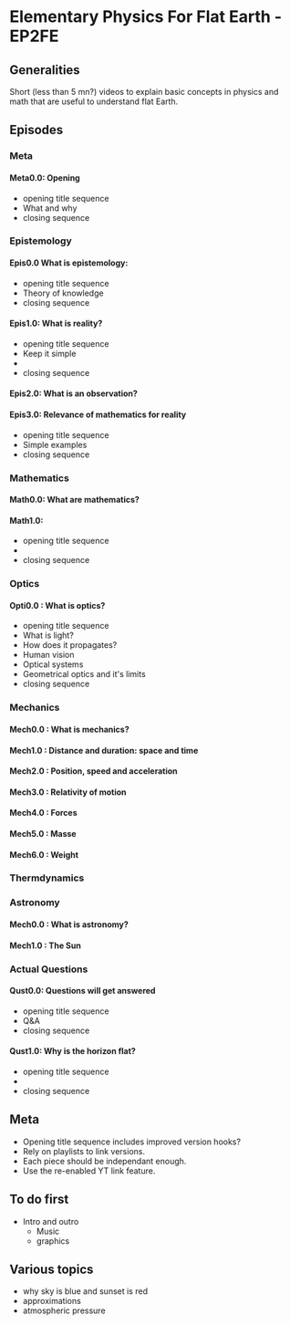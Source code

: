 # Elementary Physics For Flat Earth - EP2FE

## Generalities

Short (less than 5 mn?) videos to explain basic concepts in physics and math that are useful to understand flat Earth.

## Episodes

### Meta

#### Meta0.0: Opening
- opening title sequence
- What and why
- closing sequence


### Epistemology

#### Epis0.0 What is epistemology: 
- opening title sequence
- Theory of knowledge
- closing sequence

#### Epis1.0: What is reality?
- opening title sequence
- Keep it simple
- 
- closing sequence

#### Epis2.0: What is an observation?

#### Epis3.0: Relevance of mathematics for reality
- opening title sequence
- Simple examples
- closing sequence


### Mathematics
#### Math0.0: What are mathematics?

#### Math1.0: 
- opening title sequence
- 
- closing sequence


### Optics

#### Opti0.0 : What is optics?
- opening title sequence
- What is light?
- How does it propagates?
- Human vision
- Optical systems
- Geometrical optics and it's limits
- closing sequence


### Mechanics

#### Mech0.0 : What is mechanics?

#### Mech1.0 : Distance and duration: space and time

#### Mech2.0 : Position, speed and acceleration

#### Mech3.0 : Relativity of motion

#### Mech4.0 : Forces

#### Mech5.0 : Masse

#### Mech6.0 : Weight


### Thermdynamics


### Astronomy

#### Mech0.0 : What is astronomy?

#### Mech1.0 : The Sun




### Actual Questions

#### Qust0.0: Questions will get answered
- opening title sequence
- Q&A
- closing sequence


#### Qust1.0: Why is the horizon flat?
- opening title sequence
- 
- closing sequence


## Meta
- Opening title sequence includes improved version hooks?
- Rely on playlists to link versions.
- Each piece should be independant enough.
- Use the re-enabled YT link feature.

## To do first
- Intro and outro
  - Music
  - graphics
 
## Various topics
- why sky is blue and sunset is red
- approximations
- atmospheric pressure
